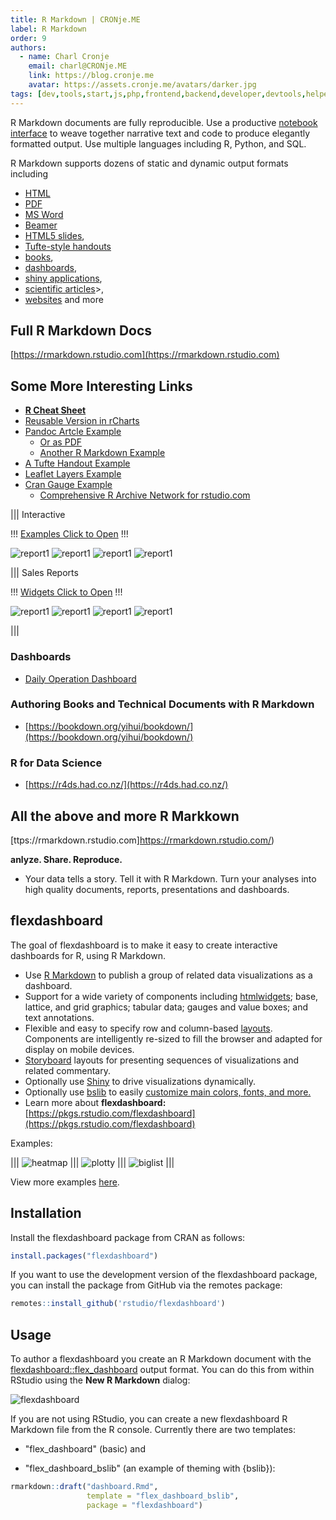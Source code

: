 ```yaml
---
title: R Markdown | CRONje.ME
label: R Markdown
order: 9
authors:
  - name: Charl Cronje
    email: charl@CRONje.ME
    link: https://blog.cronje.me
    avatar: https://assets.cronje.me/avatars/darker.jpg
tags: [dev,tools,start,js,php,frontend,backend,developer,devtools,helpers,log]
---
```


R Markdown documents are fully reproducible. Use a productive [notebook interface](https://bookdown.org/yihui/rmarkdown/notebook.html) to weave together narrative text and code to produce elegantly formatted output. Use multiple languages including R, Python, and SQL.

R Markdown supports dozens of static and dynamic output formats including 
- [HTML](https://bookdown.org/yihui/rmarkdown/html-document.html) 
- [PDF](https://bookdown.org/yihui/rmarkdown/pdf-document.html) 
- [MS Word](https://bookdown.org/yihui/rmarkdown/word-document.html)
- [Beamer](https://bookdown.org/yihui/rmarkdown/beamer-presentation.html) 
- [HTML5 slides](https://bookdown.org/yihui/rmarkdown/ioslides-presentation.html), 
- [Tufte-style handouts](https://bookdown.org/yihui/rmarkdown/tufte-handouts.html) 
- [books](https://bookdown.org),
- [dashboards](https://rmarkdown.rstudio.com/flexdashboard/),
- [shiny applications](https://bookdown.org/yihui/rmarkdown/shiny-documents.html), 
- [scientific articles](https://github.com/rstudio/rticles)>, 
- [websites](https://bookdown.org/yihui/rmarkdown/rmarkdown-site.html) and more


## Full R Markdown Docs

[https://rmarkdown.rstudio.com](https://rmarkdown.rstudio.com)

## Some More Interesting Links

- **[R Cheat Sheet](mdCheatsheet.pdf)**
- [Reusable Version in rCharts](http://timelyportfolio.github.io/rCharts_nyt_home_price)
- [Pandoc Artcle Example](https://github.com/svmiller/svm-r-markdown-templates/blob/master/article-example/svm-rmarkdown-article-example.pdf)
  - [Or as PDF](examples/md-article-example.pdf) 
  - [Another R Markdown Example](examples/md-example.pdf)
- [A Tufte Handout Example](https://rstudio.github.io/tufte)
- [Leaflet Layers Example](https://rpubs.com/jcheng/leaflet-layers-example)
- [Cran Gauge Example](https://gallery.shinyapps.io/cran-gauge/)
  - [Comprehensive R Archive Network for rstudio.com](http://cran.rstudio.com)


||| Interactive 

!!!
[Examples Click to Open](https://beta.rstudioconnect.com/jjallaire/htmlwidgets-highcharter/htmlwidgets-highcharter.html#sales-by-category)
!!!

![report1](examples/1.png)
![report1](examples/2.png)
![report1](examples/3.png)
![report1](examples/4.png)

||| Sales Reports

!!!
[Widgets Click to Open](https://beta.rstudioconnect.com/jjallaire/htmlwidgets-showcase-storyboard/htmlwidgets-showcase-storyboard.html)
!!!

![report1](examples/5.png)
![report1](examples/6.png)
![report1](examples/7.png)
![report1](examples/8.png)

|||


### Dashboards

- [Daily Operation Dashboard](https://rpubs.com/sdplus/vulcan74)

### Authoring Books and Technical Documents with R Markdown

- [https://bookdown.org/yihui/bookdown/](https://bookdown.org/yihui/bookdown/)

### R for Data Science

- [https://r4ds.had.co.nz/](https://r4ds.had.co.nz/)


## All the above and more **R Markkown**

[ttps://rmarkdown.rstudio.com]https://rmarkdown.rstudio.com/)

**anlyze. Share. Reproduce.**

- Your data tells a story. Tell it with R Markdown. Turn your analyses into high quality documents, reports, presentations and dashboards.

## flexdashboard 

The goal of flexdashboard is to make it easy to create interactive dashboards for R, using R Markdown.

- Use [R Markdown](https://rmarkdown.rstudio.com/) to publish a group of related data visualizations as a dashboard.
- Support for a wide variety of components including [htmlwidgets](https://www.htmlwidgets.org/); base, lattice, and grid graphics; tabular data; gauges and value boxes; and text annotations.
- Flexible and easy to specify row and column-based [layouts](https://pkgs.rstudio.com/flexdashboard/articles/layouts.html). Components are intelligently re-sized to fill the browser and adapted for display on mobile devices.
- [Storyboard](https://pkgs.rstudio.com/flexdashboard/articles/using.html#storyboards-1) layouts for presenting sequences of visualizations and related commentary.
- Optionally use [Shiny](https://shiny.rstudio.com/) to drive visualizations dynamically.
- Optionally use [bslib](https://rstudio.github.io/bslib/) to easily [customize main colors, fonts, and more.](https://pkgs.rstudio.com/flexdashboard/articles/theme.htmls)
- Learn more about **flexdashboard:** [https://pkgs.rstudio.com/flexdashboard](https://pkgs.rstudio.com/flexdashboard)

Examples:

|||
![heatmap](img/1.png)
|||
![plotty](img/2.png)
|||
![biglist](img/3.png)
|||

View more examples [here](Mhttps://pkgs.rstudio.com/flexdashboard/articles/examples.html).

## Installation

Install the flexdashboard package from CRAN as follows:

```R
install.packages("flexdashboard")
```

If you want to use the development version of the flexdashboard package, you can install the package from GitHub via the remotes package:

```R
remotes::install_github('rstudio/flexdashboard')
```

## Usage

To author a flexdashboard you create an R Markdown document with the 
[flexdashboard::flex_dashboard](https://pkgs.rstudio.com/flexdashboard/reference/flex_dashboard.html) output format. You can do this from within RStudio using the **New R Markdown** dialog:

![flexdashboard](img/4.png)

If you are not using RStudio, you can create a new flexdashboard R Markdown file from the R console. Currently there are two templates:

- "flex_dashboard" (basic) and

- "flex_dashboard_bslib" (an example of theming with {bslib}):

```R
rmarkdown::draft("dashboard.Rmd",
                 template = "flex_dashboard_bslib",
                 package = "flexdashboard")
```